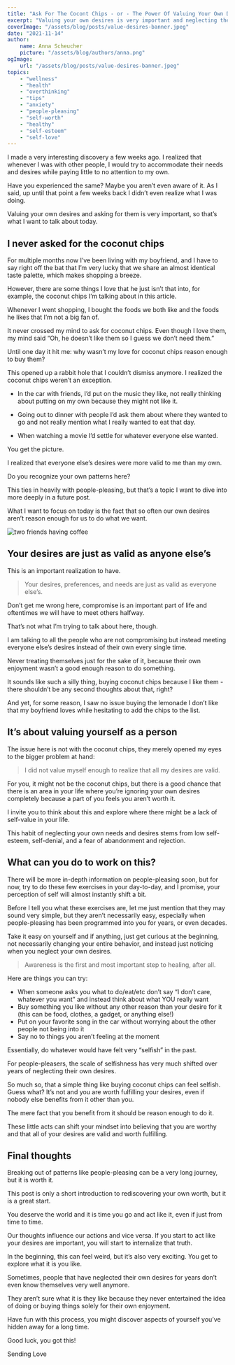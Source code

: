 ```yaml
---
title: "Ask For The Cocont Chips - or - The Power Of Valuing Your Own Desires"
excerpt: "Valuing your own desires is very important and neglecting them has an effect on your self-esteem"
coverImage: "/assets/blog/posts/value-desires-banner.jpeg"
date: "2021-11-14"
author:
    name: Anna Scheucher
    picture: "/assets/blog/authors/anna.png"
ogImage:
    url: "/assets/blog/posts/value-desires-banner.jpeg"
topics:
    - "wellness"
    - "health"
    - "overthinking"
    - "tips"
    - "anxiety"
    - "people-pleasing"
    - "self-worth"
    - "healthy"
    - "self-esteem"
    - "self-love"  
---
```


I made a very interesting discovery a few weeks ago. I realized that whenever I was with other people, I would try to <span class='font-bold'>accommodate their needs and desires</span> while paying little to no attention to my own. 

Have you experienced the same? Maybe you aren’t even aware of it. As I said, up until that point a few weeks back I didn’t even realize what I was doing. 

Valuing your own desires and asking for them is very important, so that’s what I want to talk about today. 

## I never asked for the coconut chips 
For multiple months now I’ve been living with my boyfriend, and I have to say right off the bat that I’m very lucky that we share an almost identical taste palette, which makes shopping a breeze. 

However, there are some things I love that he just isn’t that into, for example, the coconut chips I’m talking about in this article. 

Whenever I went shopping, I bought <span class='font-bold'>the foods we both like and the foods he likes </span>that I’m not a big fan of. 

It never crossed my mind to ask for coconut chips. Even though I love them, my mind said “Oh, he doesn’t like them so I guess we don’t need them.” 

Until one day it hit me: <span class='font-bold'>why wasn’t my love for coconut chips reason enough to buy them?</span> 

This opened up a rabbit hole that I couldn’t dismiss anymore. I realized the coconut chips weren’t an exception. 

- In the car with friends, I’d <span class='font-bold'>put on the music they like,</span> not really thinking about putting on my own because they might not like it.

- Going out to dinner with people I’d ask them about <span class='font-bold'>where they wanted to go</span> and not really mention what I really wanted to eat that day. 

- When watching a movie I’d <span class='font-bold'>settle for whatever everyone else wanted.</span> 

You get the picture. 

I realized that everyone else’s desires were <span class='font-bold'>more valid to me than my own.</span> 

Do you recognize your own patterns here? 

This ties in heavily with people-pleasing, but that’s a topic I want to dive into more deeply in a future post. 

What I want to focus on today is the fact that so often our own desires aren’t reason enough for us to do what we want. 

<div class='w-3/4 flex justify-start items-start'>
<img class='w-3/4' src='https://firebasestorage.googleapis.com/v0/b/annascheucher-25389.appspot.com/o/friends.jpeg?alt=media&token=b1724a98-6876-498a-9060-6641274c6ad9' alt='two friends having coffee'>
</div>

## Your desires are just as valid as anyone else’s

This is an important realization to have. 

> Your desires, preferences, and needs are just as valid as everyone else’s. 

Don’t get me wrong here, <span class='font-bold'>compromise is an important part of life</span> and oftentimes we will have to meet others halfway. 

That’s not what I’m trying to talk about here, though. 

I am talking to all the people who are not compromising but instead <span class='font-bold'>meeting everyone else’s desires instead of their own</span> every single time.

Never treating themselves just for the sake of it, because <span class='font-bold'>their own enjoyment wasn’t a good enough reason to do something.</span>

It sounds like such a silly thing, buying coconut chips because I like them - there shouldn’t be any second thoughts about that, right? 

And yet, for some reason, I saw no issue buying the lemonade I don’t like that my boyfriend loves while hesitating to add the chips to the list. 

## It’s about valuing yourself as a person 

The issue here is not with the coconut chips, they merely opened my eyes to the bigger problem at hand:

> I did not value myself enough to realize that all my desires are valid. 

For you, it might not be the coconut chips, but there is a good chance that there is an area in your life where you’re ignoring your own desires completely because a part of you feels you aren’t worth it. 

I invite you to think about this and explore where there might be a lack of self-value in your life. 

This habit of neglecting your own needs and desires stems from <span class='font-bold'>low self-esteem, self-denial, and a fear of abandonment and rejection. </span>

## What can you do to work on this? 

There will be more in-depth information on people-pleasing soon, but for now, try to do these few exercises in your day-to-day, and I promise, your perception of self will almost instantly shift a bit. 

Before I tell you what these exercises are, let me just mention that they <span class='font-bold'>may sound very simple, but they aren’t necessarily easy,</span> especially when people-pleasing has been programmed into you for years, or even decades. 

Take it easy on yourself and if anything, just get curious at the beginning, not necessarily changing your entire behavior, and instead just noticing when you neglect your own desires. 

> Awareness is the first and most important step to healing, after all. 

Here are things you can try: 

<ul class="list-disc">
<li> When someone asks you what to do/eat/etc don’t say “I don’t care, whatever you want” and instead think about what YOU really want 

<li> Buy something you like without any other reason than your desire for it (this can be food, clothes, a gadget, or anything else!) 

<li> Put on your favorite song in the car without worrying about the other people not being into it 

<li> Say no to things you aren’t feeling at the moment 
</ul>

Essentially, do whatever would have felt very <span class='font-bold'>“selfish” </span>in the past. 

For people-pleasers, the scale of selfishness has very much shifted over years of neglecting their own desires. 

So much so, that a simple thing like buying coconut chips can feel selfish. Guess what? It’s not and you are worth fulfilling your desires, even if nobody else benefits from it other than you. 

The mere fact that you benefit from it should be reason enough to do it. 

These little acts can shift your mindset into believing that you are worthy and that all of your desires are valid and worth fulfilling. 

## Final thoughts 
Breaking out of patterns like people-pleasing can be a very long journey, but it is worth it. 

This post is only a short introduction to rediscovering your own worth, but it is a great start. 

You deserve the world and it is time you go and act like it, even if just from time to time. 

Our thoughts influence our actions and vice versa. <span class='font-bold'>If you start to act like your desires are important, you will start to internalize that truth. </span>

In the beginning, this can feel weird, but it’s also very exciting. You get to explore what it is you like. 

Sometimes, people that have neglected their own desires for years don’t even know themselves very well anymore. 

They aren’t sure what it is they like because they never entertained the idea of doing or buying things solely for their own enjoyment. 

Have fun with this process, you might discover aspects of yourself you’ve hidden away for a long time. 

Good luck, you got this! 

Sending Love 